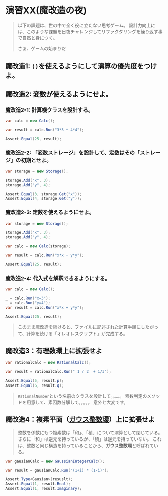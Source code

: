 # 演習XX(魔改造の夜)

> 以下の課題は、世の中で全く役に立たない思考ゲーム。
> 設計力向上には、このような課題を日夜チャレンジしてリファクタリングを繰り返す事で自然と身につく。
> 
> さぁ、ゲームの始まりだ

## 魔改造1: `()`を使えるようにして演算の優先度をつけよ。

## 魔改造2: 変数が使えるようにせよ。

### 魔改造2-1: 計算機クラスを設計する。
```csharp
var calc = new Calc();

var result = calc.Run("3*3 + 4*4");

Assert.Equal(25, result);
```

### 魔改造2-2: 「変数ストレージ」を設計して、定数はその「ストレージ」の初期とせよ。

```csharp
var storage = new Storage();

storage.Add("x", 3);
storage.Add("y", 4);

Assert.Equal(3, storage.Get("x"));
Assert.Equal(4, storage.Get("y"));
```

### 魔改造2-3: 定数を使えるようにせよ。

```csharp
var storage = new Storage();

storage.Add("x", 3);
storage.Add("y", 4);

var calc = new Calc(storage);

var result = calc.Run("x*x + y*y");

Assert.Equal(25, result);
```

### 魔改造2-4: 代入式を解釈できるようにする。

```csharp
var calc = new Calc();

_ = calc.Run("x=3");
_ = calc.Run("y=4");
var result = calc.Run("x*x + y*y");

Assert.Equal(25, result);
```

> このまま魔改造を続けると、ファイルに記述された計算手順にしたがって、計算を続ける「オレオレスクリプト」が完成する。

## 魔改造3：有理数環上に拡張せよ

```csharp
var rationalCalc = new RationalCalc();

var result = rationalCalc.Run(" 1 / 2  + 1/3");

Assert.Equal(5, result.p);
Assert.Equal(6, result.q);
```

> `RationalNumber`という名前のクラスを設計して。。。。。
> 素数判定のメソッドを用意して、素因数分解して。。。。。
> 意外と大変です。

## 魔改造4：複素平面（[ガウス整数環](https://ja.wikipedia.org/wiki/%E3%82%AC%E3%82%A6%E3%82%B9%E6%95%B4%E6%95%B0)）上に拡張せよ

> 整数を係数にもつ複素数は「和」、「積」について演算として閉じている。
> さらに「和」は逆元を持っているが、「積」は逆元を持っていない。
> これは、整数と同じ構造を持っていることから、**ガウス整数環**と呼ばれている。

```csharp
var gausianCalc = new GaussianIntegerCalc();

var result = gausianCalc.Run("(1+i) * (1-i)");

Assert.Type<Gausian>(resuslt);
Assert.Equal(1, result.Real);
Assert.Equal(1, result.Imaginary);
```
